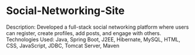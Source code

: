 # Social-Networking-Site
Description: Developed a full-stack social networking platform where users can register, create profiles, add posts, and engage with others. Technologies Used: Java, Spring Boot, J2EE, Hibernate, MySQL, HTML, CSS, JavaScript, JDBC, Tomcat Server, Maven
